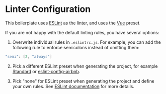 # Linter Configuration

This boilerplate uses [ESLint](http://eslint.org/) as the linter, and uses the [Vue](https://github.com/vuejs/eslint-config-vue) preset.

If you are not happy with the default linting rules, you have several options:

1. Overwrite individual rules in `.eslintrc.js`. For example, you can add the following rule to enforce semicolons instead of omitting them:

  ``` js
  "semi": [2, "always"]
  ```

2. Pick a different ESLint preset when generating the project, for example [Standard](https://github.com/feross/standard/blob/master/RULES.md) or [eslint-config-airbnb](https://github.com/airbnb/javascript/tree/master/packages/eslint-config-airbnb).

3. Pick "none" for ESLint preset when generating the project and define your own rules. See [ESLint documentation](http://eslint.org/docs/rules/) for more details.
